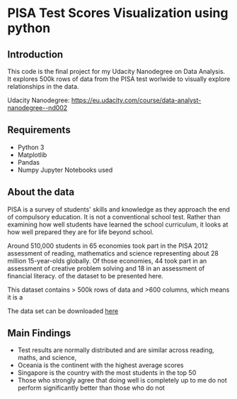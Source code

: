 # PISA Test Scores Visualization using python

## Introduction

This code is the final project for my Udacity Nanodegree on Data Analysis. 
It explores 500k rows of data from the PISA test worlwide to visually explore relationships in the data.

Udacity Nanodegree: https://eu.udacity.com/course/data-analyst-nanodegree--nd002

## Requirements
- Python 3
- Matplotlib
- Pandas
- Numpy
Jupyter Notebooks used
## About the data

PISA is a survey of students' skills and knowledge as they approach the end of compulsory education. It is not a conventional school test. Rather than examining how well students have learned the school curriculum, it looks at how well prepared they are for life beyond school.

Around 510,000 students in 65 economies took part in the PISA 2012 assessment of reading, mathematics and science representing about 28 million 15-year-olds globally. Of those economies, 44 took part in an assessment of creative problem solving and 18 in an assessment of financial literacy. of the dataset to be presented here.

This dataset contains > 500k rows of data and >600 columns, which means it is a

The data set can be downloaded [here](https://www.google.com/url?q=https://s3.amazonaws.com/udacity-hosted-downloads/ud507/pisa2012.csv.zip&sa=D&ust=1549035434262000)

## Main Findings
- Test results are normally distributed and are similar across reading, maths, and science, 
- Oceania is the continent with the highest average scores
- Singapore is the country with the most students in the top 50
- Those who strongly agree that doing well is completely up to me do not perform significantly better than those who do not

